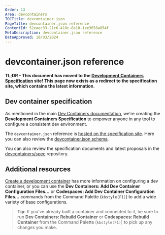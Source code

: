 ```yaml
---
Order: 13
Area: devcontainers
TOCTitle: devcontainer.json
PageTitle: devcontainer.json reference
ContentId: 52eaec33-21c6-410c-8e10-1ee3658a854f
MetaDescription: devcontainer.json reference
DateApproved: 10/03/2024
---
```

# devcontainer.json reference

**TL;DR - This document has moved to the [Development Containers Specification](https://containers.dev/implementors/json_reference) site! This page now exists as a redirect to the specification site, which contains the latest information.**

## Dev container specification

As mentioned in the main [Dev Containers documentation](/docs/devcontainers/containers.md), we're creating the **Development Containers Specification** to empower anyone in any tool to configure a consistent dev environment.

The `devcontainer.json` reference is [hosted on the specification site](https://containers.dev/implementors/json_reference). Here you can also review the [devcontainer.json schema](https://containers.dev/implementors/json_schema).

You can also review the specification documents and latest proposals in the [devcontainers/spec](https://github.com/devcontainers/spec/tree/main/docs/specs) repository.

## Additional resources

[Create a development container](/docs/devcontainers/create-dev-container.md) has more information on configuring a dev container, or you can use the **Dev Containers: Add Dev Container Configuration Files...** or **Codespaces: Add Dev Container Configuration Files...** commands from the Command Palette (`kbstyle(F1)`) to add a wide variety of base configurations.

> **Tip:** If you've already built a container and connected to it, be sure to run **Dev Containers: Rebuild Container** or **Codespaces: Rebuild Container** from the Command Palette (`kbstyle(F1)`) to pick up any changes you make.
